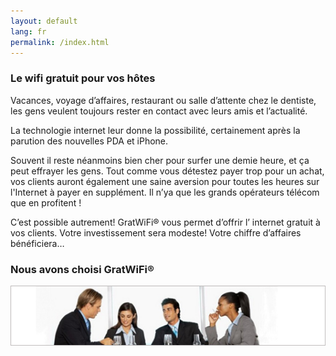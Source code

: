 ```yaml
---
layout: default
lang: fr
permalink: /index.html
---
```


### Le wifi gratuit pour vos hôtes

Vacances, voyage d’affaires, restaurant ou salle d’attente chez le dentiste, les gens veulent toujours rester en contact avec leurs amis et l’actualité.

La technologie internet leur donne la possibilité, certainement après la parution des nouvelles PDA et iPhone.

Souvent il reste néanmoins bien cher pour surfer une demie heure, et ça peut effrayer les gens. Tout comme vous détestez payer trop pour un achat, vos clients auront également une saine aversion pour toutes les heures sur l'Internet à payer en supplément. Il n’ya que les grands opérateurs télécom que en profitent !

C’est possible autrement! GratWiFi® vous permet d’offrir l’ internet gratuit à vos clients. Votre investissement sera modeste! Votre chiffre d’affaires bénéficiera…

### Nous avons choisi GratWiFi®

![]( /assets/people.png)
